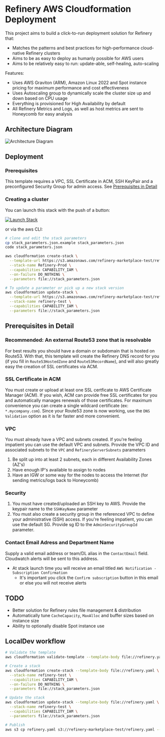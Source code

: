 # Refinery AWS Cloudformation Deployment

This project aims to build a click-to-run deployment solution for Refinery that:
* Matches the patterns and best practices for high-performance cloud-native Refinery clusters
* Aims to be as easy to deploy as humanly possible for AWS users
* Aims to be relatively easy to run: update-able, self-healing, auto-scaling

Features:
* Uses AWS Graviton (ARM), Amazon Linux 2022 and Spot instance pricing for maximum performance and cost effectiveness
* Uses Autoscaling group to dynamically scale the cluster size up and down based on CPU usage
* Everything is provisioned for High Availability by default
* All Refinery Metrics and Logs, as well as host metrics are sent to Honeycomb for easy analysis


## Architecture Diagram

![Architecture Diagram](diagram.svg)


## Deployment

### Prerequisites

This template requires a VPC, SSL Certificate in ACM, SSH KeyPair and a preconfigured Security Group for admin access.
See [Prerequisites in Detail](#prerequisites-in-detail)

### Creating a cluster
You can launch this stack with the push of a button:
<p><a href="https://console.aws.amazon.com/cloudformation/home#/stacks/new?templateURL=https:%2F%2Fs3.amazonaws.com%2Frefinery-marketplace-test%2Frefinery.yaml&amp;stackName=Refinery-Prod" target="_blank"><img src="https://s3.amazonaws.com/cloudformation-examples/cloudformation-launch-stack.png" alt="Launch Stack" /></a></p>

or via the aws CLI:
```bash
# clone and edit the stack parameters
cp stack_parameters.json.example stack_parameters.json
code stack_parameters.json

aws cloudformation create-stack \
  --template-url https://s3.amazonaws.com/refinery-marketplace-test/refinery.yaml \
  --stack-name Refinery-Prod \
  --capabilities CAPABILITY_IAM \
  --on-failure DO_NOTHING \
  --parameters file://stack_parameters.json

# To update a parameter or pick up a new stack version
aws cloudformation update-stack \
  --template-url https://s3.amazonaws.com/refinery-marketplace-test/refinery.yaml \
  --stack-name refinery-test \
  --capabilities CAPABILITY_IAM \
  --parameters file://stack_parameters.json
```

## Prerequisites in Detail

### Recommended: An external Route53 zone that is resolvable
For best results you should have a domain or subdomain that is hosted on Route53. With that, this template will create the Refinery DNS record for you (if you fill in `Route53HostedZone` and `Route53RecordName`), and will also greatly easy the creation of SSL certificates via ACM.


### SSL Certificate in ACM
You must create or upload at least one SSL certficate to AWS Certificate Manager (ACM).  If you wish, ACM can provide free SSL certificates for you and automatically manages renewals of those certificates.  For maximum convenience you can create a single wildcard certificate (ex: `*.mycompany.com`).  Since your Route53 zone is now working, use the `DNS Validation` option as it is far faster and more convenient.


### VPC
You must already have a VPC and subnets created. If you're feeling impatient you can use the default VPC and subnets. Provide the VPC ID and associated subnets to the `VPC` and `RefineryServerSubnets` parameters

1. Be split up into at least 2 subnets, each in different Availability Zones (AZ's)
2. Have enough IP's available to assign to nodes
3. Have an IGW or some way for the nodes to access the Internet (for sending metrics/logs back to Honeycomb)


### Security
1. You must have created/uploaded an SSH key to AWS. Provide the keypair name to the `SSHKeyName` parameter
2. You must also create a security group in the referenced VPC to define your administrative (SSH) access. If you're feeling impatient, you can use the default SG.  Provide sg ID to the `AdminSecurityGroupId` parameter.

### Contact Email Adress and Department Name
Supply a valid email address or team/DL alias in the `ContactEmail` field. Cloudwatch alerts will be sent to this address.

* At stack launch time you will receive an email titled `AWS Notification - Subscription Confirmation`
  * It's important you click the `Confirm subscription` button in this email or else you will not receive alerts



## TODO
* Better solution for Refinery rules file management & distribution
* Automatically tune `CacheCapacity`, `MaxAlloc` and buffer sizes based on instance size
* Ability to optionally disable Spot instance use

## LocalDev workflow

```bash
# Validate the template
aws cloudformation validate-template --template-body file://refinery.yaml

# Create a stack
aws cloudformation create-stack --template-body file://refinery.yaml \
  --stack-name refinery-test \
  --capabilities CAPABILITY_IAM \
  --on-failure DO_NOTHING \
  --parameters file://stack_parameters.json

# Update the stack
aws cloudformation update-stack --template-body file://refinery.yaml \
  --stack-name refinery-test \
  --capabilities CAPABILITY_IAM \
  --parameters file://stack_parameters.json

# Publish
aws s3 cp refinery.yaml s3://refinery-marketplace-test/refinery.yaml --acl public-read
```
